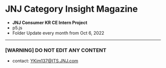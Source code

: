 # JNJ Category Insight Magazine
- **JNJ Consumer KR CE Intern Project**
- p5.js
- Folder Update every month from Oct 6, 2022
---
### [WARNING] DO NOT EDIT ANY CONTENT
- contact: YKim137@ITS.JNJ.com
